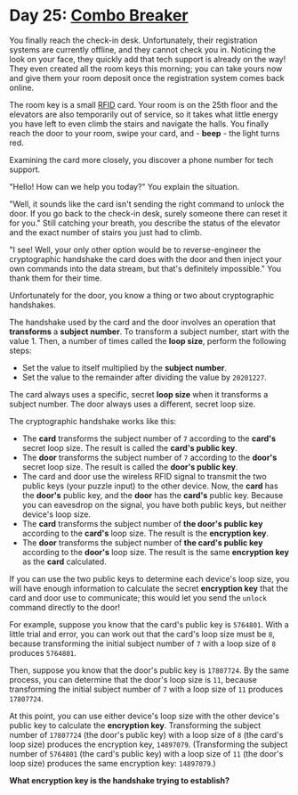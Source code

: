 # Day 25: [Combo Breaker](https://adventofcode.com/2020/day/25)
You finally reach the check-in desk. Unfortunately, their registration systems are currently offline, and they cannot check you in. Noticing the look on your face, they quickly add that tech support is already on the way! They even created all the room keys this morning; you can take yours now and give them your room deposit once the registration system comes back online.

The room key is a small [RFID](https://en.wikipedia.org/wiki/Radio-frequency_identification) card. Your room is on the 25th floor and the elevators are also temporarily out of service, so it takes what little energy you have left to even climb the stairs and navigate the halls. You finally reach the door to your room, swipe your card, and - **beep** - the light turns red.

Examining the card more closely, you discover a phone number for tech support.

"Hello! How can we help you today?" You explain the situation.

"Well, it sounds like the card isn't sending the right command to unlock the door. If you go back to the check-in desk, surely someone there can reset it for you." Still catching your breath, you describe the status of the elevator and the exact number of stairs you just had to climb.

"I see! Well, your only other option would be to reverse-engineer the cryptographic handshake the card does with the door and then inject your own commands into the data stream, but that's definitely impossible." You thank them for their time.

Unfortunately for the door, you know a thing or two about cryptographic handshakes.

The handshake used by the card and the door involves an operation that **transforms** a **subject number**. To transform a subject number, start with the value 1. Then, a number of times called the **loop size**, perform the following steps:
- Set the value to itself multiplied by the **subject number**.
- Set the value to the remainder after dividing the value by `20201227`.

The card always uses a specific, secret **loop size** when it transforms a subject number. The door always uses a different, secret loop size.

The cryptographic handshake works like this:
- The **card** transforms the subject number of `7` according to the **card's** secret loop size. The result is called the **card's public key**.
- The **door** transforms the subject number of `7` according to the **door's** secret loop size. The result is called the **door's public key**.
- The card and door use the wireless RFID signal to transmit the two public keys (your puzzle input) to the other device. Now, the **card** has the **door's** public key, and the **door** has the **card's** public key. Because you can eavesdrop on the signal, you have both public keys, but neither device's loop size.
- The **card** transforms the subject number of **the door's public key** according to the **card's** loop size. The result is the **encryption key**.
- The **door** transforms the subject number of **the card's public key** according to the **door's** loop size. The result is the same **encryption key** as the **card** calculated.

If you can use the two public keys to determine each device's loop size, you will have enough information to calculate the secret **encryption key** that the card and door use to communicate; this would let you send the `unlock` command directly to the door!

For example, suppose you know that the card's public key is `5764801`. With a little trial and error, you can work out that the card's loop size must be `8`, because transforming the initial subject number of `7` with a loop size of `8` produces `5764801`.

Then, suppose you know that the door's public key is `17807724`. By the same process, you can determine that the door's loop size is `11`, because transforming the initial subject number of `7` with a loop size of `11` produces `17807724`.

At this point, you can use either device's loop size with the other device's public key to calculate the **encryption key**. Transforming the subject number of `17807724` (the door's public key) with a loop size of `8` (the card's loop size) produces the encryption key, `14897079`. (Transforming the subject number of `5764801` (the card's public key) with a loop size of `11` (the door's loop size) produces the same encryption key: `14897079`.)

**What encryption key is the handshake trying to establish?**
